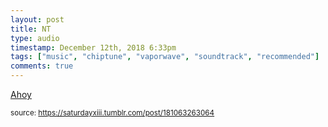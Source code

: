 ```yaml
---
layout: post
title: NT
type: audio
timestamp: December 12th, 2018 6:33pm
tags: ["music", "chiptune", "vaporwave", "soundtrack", "recommended"]
comments: true
---
```

<a href=" https://href.li/?https://xahoy.bandcamp.com/">
    Ahoy</a>
  
<small>source: https://saturdayxiii.tumblr.com/post/181063263064</small>
